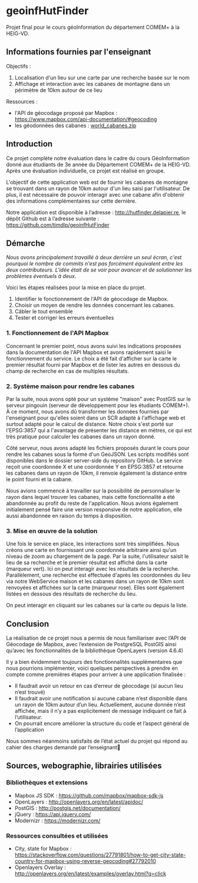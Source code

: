 # geoinfHutFinder
Projet final pour le cours géoInformation du département COMEM+ à la HEIG-VD.

## Informations fournies par l'enseignant

Objectifs :
1. Localisation d'un lieu sur une carte par une recherche basée sur le nom
2. Affichage et interaction avec les cabanes de montagne dans un périmètre de 10km autour de ce lieu

Ressources :
* l'API de géocodage proposé par Mapbox : https://www.mapbox.com/api-documentation/#geocoding
* les géodonnées des cabanes : [world_cabanes.zip](http://mediamaps.ch/lib/exe/fetch.php?media=geoinf17:world_cabanes.zip)

## Introduction
Ce projet complète notre évaluation dans le cadre du cours GéoInformation donné aux étudiants de 3e année du Département COMEM+ de la HEIG-VD. Après une évaluation individuelle, ce projet est réalisé en groupe.

L'objectif de cette application web est de fournir les cabanes de montagne se trouvant dans un rayon de 10km autour d'un lieu saisi par l'utilisateur. De plus, il est nécessaire de pouvoir interagir avec une cabane afin d'obtenir des informations complémentaires sur cette dernière.

Notre application est disponible à l’adresse : http://hutfinder.delapier.re, le dépôt Github est à l’adresse suivante : https://github.com/timdlp/geoinfHutFinder

## Démarche

*Nous avons principalement travaillé à deux derrière un seul écran, c'est pourquoi le nombre de commits n'est pas forcément équivalent entre les deux contributeurs. L'idée était de se voir pour avancer et de solutionner les problèmes éventuels à deux.*

Voici les étapes réalisées pour la mise en place du projet.

1. Identifier le fonctionnement de l'API de géocodage de Mapbox.
2. Choisir un moyen de rendre les données concernant les cabanes.
3. Câbler le tout ensemble
4. Tester et corriger les erreurs éventuelles


### 1. Fonctionnement de l'API Mapbox
Concernant le premier point, nous avons suivi les indications proposées dans la documentation de l'API Mapbox et avons rapidement saisi le fonctionnement du service. Le choix a été fait d'afficher sur la carte le premier résultat fourni par Mapbox et de lister les autres en dessous du champ de recherche en cas de multiples résultats.

### 2. Système maison pour rendre les cabanes
Par la suite, nous avons opté pour un système "maison" avec PostGIS sur le serveur pingouin (serveur de développement pour les étudiants COMEM+). À ce moment, nous avons dû transformer les données fournies par l'enseignant pour qu'elles soient dans un SCR adapté à l'affichage web et surtout adapté pour le calcul de distance. Notre choix s'est porté sur l'EPSG:3857 qui a l'avantage de présenter les distance en mètres, ce qui est très pratique pour calculer les cabanes dans un rayon donné.

Côté serveur, nous avons adapté les fichiers proposés durant le cours pour rendre les cabanes sous la forme d'un GeoJSON. Les scripts modifiés sont disponibles dans le dossier server-side du repository GitHub. Le service reçoit une coordonnée X et une coordonnée Y en EPSG:3857 et retourne les cabanes dans un rayon de 10km, il renvoie également la distance entre le point fourni et la cabane.

Nous avions commencé à travailler sur la possibilité de personnaliser le rayon dans lequel trouver les cabanes, mais cette fonctionnalité a été abandonnée au profit du reste de l'application. Nous avions également initialement pensé faire une version responsive de notre application, elle aussi abandonnée en raison du temps à disposition.

### 3. Mise en œuvre de la solution

Une fois le service en place, les interactions sont très simplifiées. Nous créons une carte en fournissant une coordonnée arbitraire ainsi qu'un niveau de zoom au chargement de la page. Par la suite, l'utilisateur saisit le lieu de sa recherche et le premier résultat est affiché dans la carte (marqueur vert). Ici on peut interagir avec les résultats de la recherche. Parallèlement, une recherche est effectuée d'après les coordonnées du lieu via notre WebService maison et les cabanes dans un rayon de 10km sont renvoyées et affichées sur la carte (marqueur rose). Elles sont également listées en dessous des résultats de recherche du lieu.

On peut interagir en cliquant sur les cabanes sur la carte ou depuis la liste.

## Conclusion

La réalisation de ce projet nous a permis de nous familiariser avec l’API de Géocodage de Mapbox, avec l’extension de PostgreSQL PostGIS ainsi qu’avec les fonctionnalités de la bibliothèque OpenLayers (version 4.6.4)

Il y a bien évidemment toujours des fonctionnalités supplémentaires que nous pourrions implémenter, voici quelques perspectives à prendre en compte comme premières étapes pour arriver à une application finalisée :

- Il faudrait avoir un retour en cas d’erreur de géocodage (si aucun lieu n’est trouvé)
- Il faudrait avoir une notification si aucune cabane n’est disponible dans un rayon de 10km autour d’un lieu. Actuellement, aucune donnée n’est affichée, mais il n’y a pas explicitement de message indiquant ce fait à l’utilisateur.
- On pourrait encore améliorer la structure du code et l’aspect général de l’application

Nous sommes néanmoins satisfaits de l’état actuel du projet qui répond au cahier des charges demandé par l’enseignant


## Sources, webographie, librairies utilisées

### Bibliothèques et extensions
- Mapbox JS SDK : https://github.com/mapbox/mapbox-sdk-js
- OpenLayers : http://openlayers.org/en/latest/apidoc/
- PostGIS : http://postgis.net/documentation/
- jQuery : https://api.jquery.com/
- Modernizr : https://modernizr.com/

### Ressources consultées et utilisées
- City, state for Mapbox : https://stackoverflow.com/questions/27791801/how-to-get-city-state-country-for-mapbox-using-reverse-geocoding#27792010
- Openlayers Overlay :
http://openlayers.org/en/latest/examples/overlay.html?q=click
